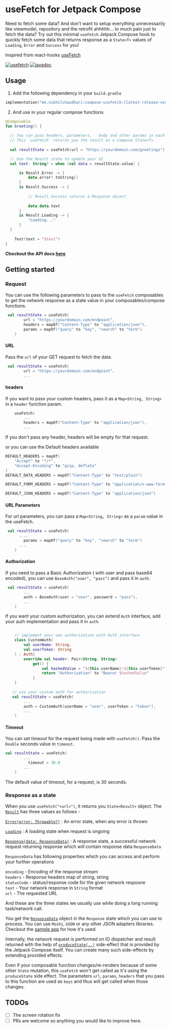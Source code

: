 # useFetch for Jetpack Compose

Need to fetch some data? And don't want to setup everything unnecessarily like viewmodel, repository and the retrofit ahhhhh... to much pain just to fetch the data?
Try out this minimal `useFetch` Jetpack Compose hook to quickly fetch some data that returns response as a `State<T>` values of `Loading`, `Error` and `Success` for you!

Inspired from react-hooks [useFetch](https://use-http.com/#/)

[![usefetch](https://img.shields.io/maven-central/v/me.nikhilchaudhari/compose-usefetch.svg?logo=kotlin)](https://search.maven.org/artifact/me.nikhilchaudhari/compose-usefetch)
[![javadoc](https://javadoc.io/badge2/me.nikhilchaudhari/compose-usefetch/javadoc.svg)](https://javadoc.io/doc/me.nikhilchaudhari/compose-usefetch)


## Usage

1. Add the following dependency in your `build.gradle`

```kotlin
implementation("me.nikhilchaudhari:compose-usefetch:{latest-release-version}")
```

2. And use in your regular compose functions

```kotlin
@Composable
fun Greeting() {
  
  // You can pass headers, parameters,   body and other params in each of the methods.
  // This `useFetch` returns you the result as a Compose State<T>
  
  val resultState = useFetch(url = "https://yourdomain.com/greetings")

  // Use the Result state to update your UI
  val text: String? = when (val data = resultState.value) {

      is Result.Error -> {
          data.error?.toString()
      }
      is Result.Success -> {
      
          // Result.Success returns a Response object
          
          data.data.text
      }
      is Result.Loading -> {
          "Loading..."
      }
  }
    
    Text(text = "$text")
}
```


**Checkout the API docs [here](https://javadoc.io/doc/me.nikhilchaudhari/compose-usefetch/latest/usefetch/me.nikhilchaudhari.usefetch/index.html)**

## Getting started

### Request

You can use the following parameters to pass to the `useFetch` composables to get the network response as a state value in your composables/compose functions.

```kotlin
 val resultState = useFetch(
        url = "https://yourdomain.com/endpoint",
        headers = mapOf("Content-Type" to "application/json"),
        params = mapOf("query" to "key", "search" to "term")
    )
```

#### URL

Pass the `url` of your GET request to fetch the data.

```kotlin
 val resultState = useFetch(
        url = "https://yourdomain.com/endpoint",
        ...
```        

#### headers

If you want to pass your custom headers, pass it as a `Map<String, String>` in a `header` function param. 

```kotlin
    useFetch(
        ...
        headers = mapOf("Content-Type" to "application/json"),
        ...
```
If you don't pass any header, headers will be empty for that request.

or you can use the Default headers available

```kotlin
DEFAULT_HEADERS = mapOf(
    "Accept" to "*/*",
    "Accept-Encoding" to "gzip, deflate"
)
DEFAULT_DATA_HEADERS = mapOf("Content-Type" to "text/plain")

DEFAULT_FORM_HEADERS = mapOf("Content-Type" to "application/x-www-form-urlencoded")

DEFAULT_JSON_HEADERS = mapOf("Content-Type" to "application/json")
```

#### URL Parameters

For url parameters, you can pass a `Map<String, String>` as a `param` value in the useFetch.

```kotlin
 val resultState = useFetch(
      ....
        params = mapOf("query" to "key", "search" to "term")
      ...
    )
```

#### Authorization

If you need to pass a Basic Authorization ( with user and pass base64 encoded), you can use `BaseAuth("user", "pass")` and pass it in `auth`.

```kotlin
 val resultState = useFetch(
        ...
        auth = BaseAuth(user = "user", password = "pass"),
        ...
    )
```

If you want your custom authorization, you can extend `Auth` interface, add your auth implementation and pass it in `auth`.

```kotlin

    // implement your own authorization with Auth interface
    class CustomAuth(
        val userName: String,
        val userToken: String
    ) : Auth{
        override val header: Pair<String, String>
            get() {
                val hashedValue = "${this.userName}:${this.userToken}".yourEncodingFunction()
                return "Authorization" to "Bearer $hashedValue"
            }
    }
    
   // use your custom auth for authorization
   val resultState = useFetch(
        ...
        auth = CustomAuth(userName = "user", userToken = "token"),
        ...
    )

```

#### Timeout

You can set timeout for the request being made with `useFetch()`. Pass the `Double` seconds value in `timeout`. 

```kotlin
val resultState = useFetch(
        ...
          timeout = 30.0
        ...
    )
```

The default value of timeout, for a request, is 30 seconds.


### Response as a state

When you use `useFetch("<url>")`, it returns you `State<Result>` object. The [`Result`](https://javadoc.io/doc/me.nikhilchaudhari/compose-usefetch/latest/usefetch/me.nikhilchaudhari.usefetch/-result/index.html) has three values as follows - 

[`Error(error: Throwable?)`](https://javadoc.io/doc/me.nikhilchaudhari/compose-usefetch/latest/usefetch/me.nikhilchaudhari.usefetch/-result/-error/index.html) : An error state, when any error is thrown

[`Loading`](https://javadoc.io/doc/me.nikhilchaudhari/compose-usefetch/latest/usefetch/me.nikhilchaudhari.usefetch/-result/-loading/index.html) : A loading state when request is ongoing

[`Response(data: ResponseData)`](https://javadoc.io/doc/me.nikhilchaudhari/compose-usefetch/latest/usefetch/me.nikhilchaudhari.usefetch/-result/-response/index.html) : A response state, a successful network request returning response which will contain response data `ResponseData`

`ResponseData` has following properties which you can access and perform your further operations


`encoding` - Encoding of the response stream  
`headers` - Response headers map of string, string  
`statusCode` - status/response code for the given network resposne  
`text` - Your network response in `String` format  
`url` - The requested URL  


And these are the three states we usually use while doing a long running task/network call. 

You get the [`ResponseData`](https://javadoc.io/doc/me.nikhilchaudhari/compose-usefetch/latest/usefetch/me.nikhilchaudhari.usefetch.network/-response-data/index.html) object in the `Response` state which you can use to process. You can use `Moshi`, `GSON` or any other JSON adapters libraries. Checkout the [sample app](https://github.com/CuriousNikhil/compose-hooks/blob/main/app/src/main/java/me/nikhilchaudhari/usefetch/MainActivity.kt) for how it's used.

Internally, the network request is performed on IO dispatcher and result returned with the help of [`produceState(..)`](https://developer.android.com/jetpack/compose/side-effects#producestate) side-effect that is provided by the Jetpack Compose itself. You can create many such side-effects by extending provided effects.

Even if your composable function changes/re-renders because of some other `State` mutation, this `useFetch` won't get called as it's using the `produceState` side effect. The parameters `url`, `params`, `headers` that you pass to this function are used as `keys` and thus will get called when those changes. 



## TODOs
 - [ ] The screen rotation fix
 - [ ] PRs are welcome so anything you would like to improve here.
